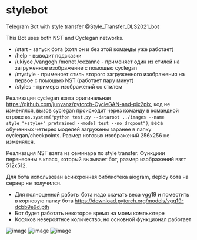 # stylebot
Telegram Bot with style transfer
@Style_Transfer_DLS2021_bot

This Bot uses both NST and Cyclegan networks.

- /start - запуск бота (хотя он и без этой команды уже работает)
- /help - выводит подсказки
- /ukiyoe /vangogh /monet /cezanne - применяет один из стилей на загруженное изображение с помощью cyclegan
- /mystyle - применяет стиль второго загруженного изображения на первое с помощью NST (работает пару минут)
- /styles - примеры изображений со стилем

Реализация cyclegan взята оригинальная https://github.com/junyanz/pytorch-CycleGAN-and-pix2pix, код не изменялся, вызов cyclegan происходит через команду в командной строке
`os.system("python test.py --dataroot ../images --name style_"+style+"_pretrained --model test --no_dropout")`, веса обученных четырех моделей загружены заранее в папку cyclegan/checkpoints. Размер иоговых изображений 256х256 не изменялся. 

Реализация NST взята из семинара по style transfer. Функциии перенесены в класс, который вызывает бот, размер изображений взят 512х512.

Для бота использован асинхронная библиотека aiogram, deploy бота на сервер не получился.

* Для полноценной работы бота надо скачать веса vgg19 и поместить в корневую папку бота https://download.pytorch.org/models/vgg19-dcbb9e9d.pth
* Бот будет работать некоторое время на моем компьютере
* Косяков невероятное количество, но основной функционал работает

![image](https://user-images.githubusercontent.com/55506320/123704001-d5817c80-d86d-11eb-9153-1778f4af2937.png)
![image](https://user-images.githubusercontent.com/55506320/123704034-e205d500-d86d-11eb-8b06-d03acce5dabb.png)
![image](https://user-images.githubusercontent.com/55506320/123704054-e9c57980-d86d-11eb-9856-2c8608762e8a.png)
